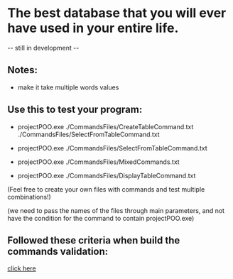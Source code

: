 # The best database that you will ever have used in your entire life. 

-- still in development --

Notes:
--------------
* make it take multiple words values


## Use this to test your program:
* projectPOO.exe ./CommandsFiles/CreateTableCommand.txt ./CommandsFiles/SelectFromTableCommand.txt

* projectPOO.exe ./CommandsFiles/SelectFromTableCommand.txt

* projectPOO.exe ./CommandsFiles/MixedCommands.txt

* projectPOO.exe ./CommandsFiles/DisplayTableCommand.txt

(Feel free to create your own files with commands and test multiple combinations!)

(we need to pass the names of the files through main parameters, and not have the condition for the command to contain projectPOO.exe)

## Followed these criteria when build the commands validation:
[click here](https://docs.google.com/document/u/0/d/e/2PACX-1vQQbvjkD_XKvMmf9Fhv69GM0iGMbpZUYIJDF4BwZvlO0gh3ykiG84ygpwOQYyRdLvjD3SSFA5lWBhwZ/pub)
